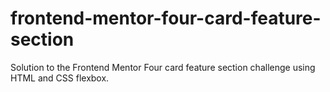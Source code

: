 # frontend-mentor-four-card-feature-section
Solution to the Frontend Mentor Four card feature section challenge using HTML and CSS flexbox.

